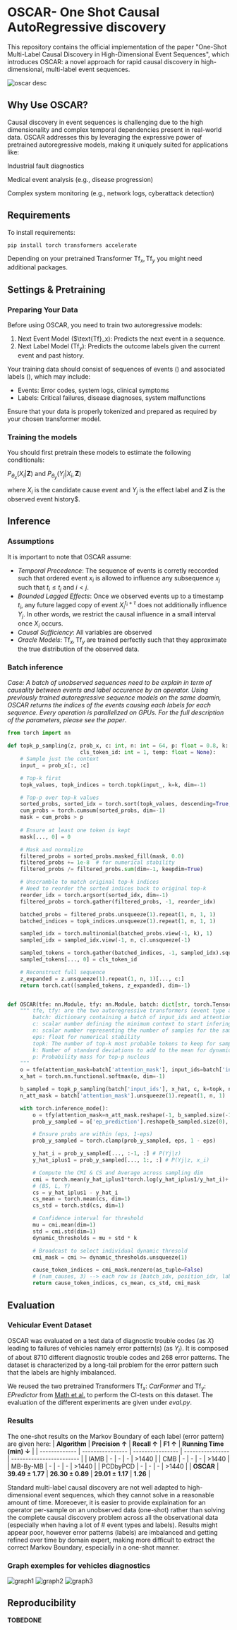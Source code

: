 # OSCAR- One Shot Causal AutoRegressive discovery

This repository contains the official implementation of the paper "One-Shot Multi-Label Causal Discovery in High-Dimensional Event Sequences", which introduces OSCAR: a novel approach for rapid causal discovery in high-dimensional, multi-label event sequences.

![oscar desc](https://github.com/Mathugo/NeurIPS2025---OSCAR-One-Shot-Causal-AutoRegressive-Discovery/blob/main/Capture.PNG)

## Why Use OSCAR?
Causal discovery in event sequences is challenging due to the high dimensionality and complex temporal dependencies present in real-world data. OSCAR addresses this by leveraging the expressive power of pretrained autoregressive models, making it uniquely suited for applications like:

Industrial fault diagnostics

Medical event analysis (e.g., disease progression)

Complex system monitoring (e.g., network logs, cyberattack detection)

## Requirements

To install requirements:

```setup
pip install torch transformers accelerate
```

Depending on your pretrained Transformer $\text{Tf}_x, \text{Tf}_y$ you might need additional packages.

## Settings & Pretraining

### Preparing Your Data 

Before using OSCAR, you need to train two autoregressive models:
1. Next Event Model ($\text{Tf}_x): Predicts the next event in a sequence.
2. Next Label Model ($\text{Tf}_y$): Predicts the outcome labels given the current event and past history.

Your training data should consist of sequences of events () and associated labels (), which may include:

* Events: Error codes, system logs, clinical symptoms
* Labels: Critical failures, disease diagnoses, system malfunctions

Ensure that your data is properly tokenized and prepared as required by your chosen transformer model.

### Training the models
You should first pretrain these models to estimate the following conditionals:

$P_{\theta_x}(X_i|\boldsymbol{Z})$ and 
$P_{\theta_y}(Y_j|X_i, \boldsymbol{Z})$ 

where $X_i$ is the candidate cause event and $Y_j$ is the effect label and $\boldsymbol{Z}$ is the observed event history$.

## Inference

### Assumptions

It is important to note that OSCAR assume:
* *Temporal Precedence*: The sequence of events is corretly reccorded such that ordered event $x_i$ is allowed to influence any subsequence $x_j$ such that $t_i \leq t_j$ and $i<j$.
* *Bounded Lagged Effects*: Once we observed events up to a timestamp $t_i$, any future lagged copy of event $X^{t_i + \tau}_i$ does not additionally influence $Y_j$. In other words, we restrict the causal influence in a small interval once $X_i$ occurs. 
* *Causal Sufficiency*: All variables are observed
* *Oracle Models*: $\text{Tf}_x, \text{Tf}_y$ are trained perfectly such that they approximate the true distribution of the observed data.

### Batch inference
*Case: A batch of unobserved sequences need to be explain in term of causality between events and label occurence by an operator. Using previously trained autoregressive sequence models on the same doamin, OSCAR returns the indices of the events causing each labels for each sequence. Every operation is parallelized on GPUs. 
For the full description of the parameters, please see the paper*.

```python
from torch import nn

def topk_p_sampling(z, prob_x, c: int, n: int = 64, p: float = 0.8, k: int = 20,
                       cls_token_id: int = 1, temp: float = None):
    # Sample just the context
    input_ = prob_x[:, :c]

    # Top-k first
    topk_values, topk_indices = torch.topk(input_, k=k, dim=-1)

    # Top-p over top-k values
    sorted_probs, sorted_idx = torch.sort(topk_values, descending=True, dim=-1)
    cum_probs = torch.cumsum(sorted_probs, dim=-1)
    mask = cum_probs > p
    
    # Ensure at least one token is kept
    mask[..., 0] = 0

    # Mask and normalize
    filtered_probs = sorted_probs.masked_fill(mask, 0.0)
    filtered_probs += 1e-8  # for numerical stability
    filtered_probs /= filtered_probs.sum(dim=-1, keepdim=True)

    # Unscramble to match original top-k indices
    # Need to reorder the sorted indices back to original top-k
    reorder_idx = torch.argsort(sorted_idx, dim=-1)
    filtered_probs = torch.gather(filtered_probs, -1, reorder_idx)

    batched_probs = filtered_probs.unsqueeze(1).repeat(1, n, 1, 1)        # (bs, n, seq_len, k)
    batched_indices = topk_indices.unsqueeze(1).repeat(1, n, 1, 1)        # (bs, n, seq_len, k)

    sampled_idx = torch.multinomial(batched_probs.view(-1, k), 1)         # (bs*n*seq_len, 1)
    sampled_idx = sampled_idx.view(-1, n, c).unsqueeze(-1)

    sampled_tokens = torch.gather(batched_indices, -1, sampled_idx).squeeze(-1)
    sampled_tokens[..., 0] = cls_token_id

    # Reconstruct full sequence
    z_expanded = z.unsqueeze(1).repeat(1, n, 1)[..., c:]
    return torch.cat((sampled_tokens, z_expanded), dim=-1)

```

```python

def OSCAR(tfe: nn.Module, tfy: nn.Module, batch: dict[str, torch.Tensor], c: int, n: int, eps: float=1e-6, topk: int=20, k: int=2.75, p=0.8) -> torch.Tensor:
    """ tfe, tfy: are the two autoregressive transformers (event type and label)
        batch: dictionary containing a batch of input_ids and attention_mask of shape (bs, L) to explain.
        c: scalar number defining the minimum context to start infering, also the sampling interval.
        n: scalar number representing the number of samples for the sampling method.
        eps: float for numerical stability
        topk: The number of top-k most probable tokens to keep for sampling
        k: Number of standard deviations to add to the mean for dynamic threshold calculation
        p: Probability mass for top-p nucleus
    """
    o = tfe(attention_mask=batch['attention_mask'], input_ids=batch['input_ids'])['prediction_logits'] # Infer the next event type
    x_hat = torch.nn.functional.softmax(o, dim=-1)

    b_sampled = topk_p_sampling(batch['input_ids'], x_hat, c, k=topk, n=n, p=p) # Sampling up to (bs, n, L)
    n_att_mask = batch['attention_mask'].unsqueeze(1).repeat(1, n, 1)

    with torch.inference_mode():
        o = tfy(attention_mask=n_att_mask.reshape(-1, b_sampled.size(-1)), input_ids=b_sampled.reshape(-1, b_sampled.size(-1))) # flatten and infer
        prob_y_sampled = o['ep_prediction'].reshape(b_sampled.size(0), n, batch['input_ids'].size(-1)-c, -1) # reshape to (bs, n, L-c)

        # Ensure probs are within (eps, 1-eps)
        prob_y_sampled = torch.clamp(prob_y_sampled, eps, 1 - eps)

        y_hat_i = prob_y_sampled[..., :-1, :] # P(Yj|z)
        y_hat_iplus1 = prob_y_sampled[..., 1:, :] # P(Yj|z, x_i) 

        # Compute the CMI & CS and Average across sampling dim
        cmi = torch.mean(y_hat_iplus1*torch.log(y_hat_iplus1/y_hat_i)+ (1-y_hat_iplus1)*torch.log((1-y_hat_iplus1)/(1-y_hat_i)), dim=1)
        # (BS, L, Y)
        cs = y_hat_iplus1 - y_hat_i
        cs_mean = torch.mean(cs, dim=1)
        cs_std = torch.std(cs, dim=1)

        # Confidence interval for threshold
        mu = cmi.mean(dim=1)
        std = cmi.std(dim=1)
        dynamic_thresholds = mu + std * k

        # Broadcast to select individual dynamic thresold
        cmi_mask = cmi >= dynamic_thresholds.unsqueeze(1)

        cause_token_indices = cmi_mask.nonzero(as_tuple=False)
        # (num_causes, 3) --> each row is [batch_idx, position_idx, label_idx]
        return cause_token_indices, cs_mean, cs_std, cmi_mask
```


## Evaluation

### Vehicular Event Dataset
OSCAR was evaluated on a test data of diagnostic trouble codes (as $X$) leading to failures of vehicles namely error pattern(s) (as $Y_j$). It is composed of about 8710 different diagnostic trouble codes and 268 error patterns. The dataset is characterized by a long-tail problem for the error pattern such that the labels are highly imbalanced.

We reused the two pretrained Transformers $\text{Tf}_x$: *CarFormer* and $\text{Tf}_y$: *EPredictor* from [Math et al.](https://arxiv.org/pdf/2412.13041) to perform the CI-tests on this dataset.
The evaluation of the different experiments are given under *eval.py*. 

### Results
The one-shot results on the Markov Boundary of each label (error pattern) are given here: 
| **Algorithm** | **Precision ↑**  | **Recall ↑**     | **F1 ↑**         | **Running Time (min) ↓** |
| ------------- | ---------------- | ---------------- | ---------------- | ------------------------ |
| IAMB          | -                | -                | -                | >1440                    |
| CMB           | -                | -                | -                | >1440                    |
| MB-By-MB      | -                | -                | -                | >1440                    |
| PCDbyPCD      | -                | -                | -                | >1440                    |
| **OSCAR**     | **39.49 ± 1.77** | **26.30 ± 0.89** | **29.01 ± 1.17** | **1.26**                 |

Standard multi-label causal discovery are not well adapted to high-dimensional event sequences, which they cannot solve in a reasonable amount of time.
Moreoever, it is easier to provide explaination for an operator per-sample on an unobserved data (one-shot) rather than solving the complete causal discovery problem across all the observational data (especially when having a lot of # event types and labels). Results might appear poor, however error patterns (labels) are imbalanced and getting refined over time by domain expert, making more difficult to extract the correct Markov Boundary, especially in a one-shot manner.

### Graph exemples for vehicles diagnostics

![graph1](https://github.com/Mathugo/NeurIPS2025---OSCAR-One-Shot-Causal-AutoRegressive-Discovery/blob/main/3Capture.PNG)
![graph2](https://github.com/Mathugo/NeurIPS2025---OSCAR-One-Shot-Causal-AutoRegressive-Discovery/blob/main/Capture4.PNG)
![graph3](https://github.com/Mathugo/NeurIPS2025---OSCAR-One-Shot-Causal-AutoRegressive-Discovery/blob/main/21Capture.PNG)


## Reproducibility 

**TOBEDONE**
